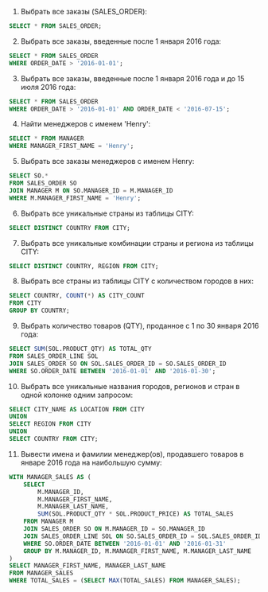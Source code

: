 1. Выбрать все заказы (SALES_ORDER):
```sql
SELECT * FROM SALES_ORDER;
```

2. Выбрать все заказы, введенные после 1 января 2016 года:
```sql
SELECT * FROM SALES_ORDER
WHERE ORDER_DATE > '2016-01-01';
```

3. Выбрать все заказы, введенные после 1 января 2016 года и до 15 июля 2016 года:
```sql
SELECT * FROM SALES_ORDER
WHERE ORDER_DATE > '2016-01-01' AND ORDER_DATE < '2016-07-15';
```

4. Найти менеджеров с именем 'Henry':
```sql
SELECT * FROM MANAGER
WHERE MANAGER_FIRST_NAME = 'Henry';
```

5. Выбрать все заказы менеджеров с именем Henry:
```sql
SELECT SO.* 
FROM SALES_ORDER SO
JOIN MANAGER M ON SO.MANAGER_ID = M.MANAGER_ID
WHERE M.MANAGER_FIRST_NAME = 'Henry';
```

6. Выбрать все уникальные страны из таблицы CITY:
```sql
SELECT DISTINCT COUNTRY FROM CITY;
```

7. Выбрать все уникальные комбинации страны и региона из таблицы CITY:
```sql
SELECT DISTINCT COUNTRY, REGION FROM CITY;
```

8. Выбрать все страны из таблицы CITY с количеством городов в них:
```sql
SELECT COUNTRY, COUNT(*) AS CITY_COUNT
FROM CITY
GROUP BY COUNTRY;
```

9. Выбрать количество товаров (QTY), проданное с 1 по 30 января 2016 года:
```sql
SELECT SUM(SOL.PRODUCT_QTY) AS TOTAL_QTY
FROM SALES_ORDER_LINE SOL
JOIN SALES_ORDER SO ON SOL.SALES_ORDER_ID = SO.SALES_ORDER_ID
WHERE SO.ORDER_DATE BETWEEN '2016-01-01' AND '2016-01-30';
```

10. Выбрать все уникальные названия городов, регионов и стран в одной колонке одним запросом:
```sql
SELECT CITY_NAME AS LOCATION FROM CITY
UNION
SELECT REGION FROM CITY
UNION
SELECT COUNTRY FROM CITY;
```

11. Вывести имена и фамилии менеджер(ов), продавшего товаров в январе 2016 года на наибольшую сумму:
```sql
WITH MANAGER_SALES AS (
    SELECT 
        M.MANAGER_ID,
        M.MANAGER_FIRST_NAME,
        M.MANAGER_LAST_NAME,
        SUM(SOL.PRODUCT_QTY * SOL.PRODUCT_PRICE) AS TOTAL_SALES
    FROM MANAGER M
    JOIN SALES_ORDER SO ON M.MANAGER_ID = SO.MANAGER_ID
    JOIN SALES_ORDER_LINE SOL ON SO.SALES_ORDER_ID = SOL.SALES_ORDER_ID
    WHERE SO.ORDER_DATE BETWEEN '2016-01-01' AND '2016-01-31'
    GROUP BY M.MANAGER_ID, M.MANAGER_FIRST_NAME, M.MANAGER_LAST_NAME
)
SELECT MANAGER_FIRST_NAME, MANAGER_LAST_NAME
FROM MANAGER_SALES
WHERE TOTAL_SALES = (SELECT MAX(TOTAL_SALES) FROM MANAGER_SALES);
```